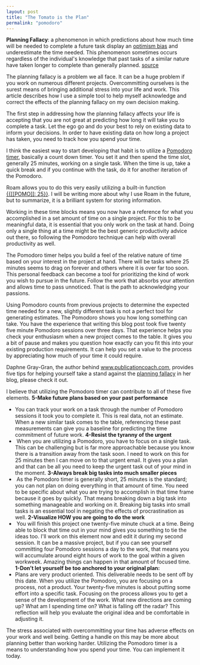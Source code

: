```yaml
---
layout: post
title: "The Tomato is the Plan"
permalink: "pomodoro"
---
```


**Planning Fallacy**: a phenomenon in which predictions about how much time will be needed to complete a future task display an [optimism bias](https://en.wikipedia.org/wiki/Optimism_bias) and underestimate the time needed. This phenomenon sometimes occurs regardless of the individual's knowledge that past tasks of a similar nature have taken longer to complete than generally planned. [source](https://en.wikipedia.org/wiki/Planning_fallacy)

The planning fallacy is a problem we all face. It can be a huge problem if you work on numerous different projects. Overcommitting ourselves is the surest means of bringing additional stress into your life and work. This article describes how I use a simple tool to help myself acknowledge and correct the effects of the planning fallacy on my own decision making.

The first step in addressing how the planning fallacy affects your life is accepting that you are not great at predicting how long it will take you to complete a task. Let the ego go and do your best to rely on existing data to inform your decisions. In order to have existing data on how long a project has taken, you need to track how you spend your time.

I think the easiest way to start developing that habit is to utilize a [Pomodoro timer](https://en.wikipedia.org/wiki/Pomodoro_Technique), basically a count down timer. You set it and then spend the time slot, generally 25 minutes, working on a single task. When the time is up, take a quick break and if you continue with the task, do it for another iteration of the Pomodoro.

Roam allows you to do this very easily utilizing a built-in function [{{[[POMO]]: 25}}](https://www.youtube.com/watch?v=2r-rNiw9g28&ab_channel=RoamHacker). I will be writing more about why I use Roam in the future, but to summarize, it is a brilliant system for storing information.

Working in these time blocks means you now have a reference for what you accomplished in a set amount of time on a single project. For this to be meaningful data, it is essential that you only work on the task at hand. Doing only a single thing at a time might be the best generic productivity advice out there, so following the Pomodoro technique can help with overall productivity as well.

The Pomodoro timer helps you build a feel of the relative nature of time based on your interest in the project at hand. There will be tasks where 25 minutes seems to drag on forever and others where it is over far too soon. This personal feedback can become a tool for prioritizing the kind of work you wish to pursue in the future. Follow the work that absorbs your attention and allows time to pass unnoticed. That is the path to acknowledging your passions.

Using Pomodoro counts from previous projects to determine the expected time needed for a new, slightly different task is not a perfect tool for generating estimates. The Pomodoro shows you how long something can take. You have the experience that writing this blog post took five twenty five minute Pomodoro sessions over three days. That experience helps you check your enthusiasm when a new project comes to the table. It gives you a bit of pause and makes you question how exactly can you fit this into your existing production requirements. It can help you set a value to the process by appreciating how much of your time it could require.

Daphne Gray-Gran, the author behind www.publicationcoach.com, provides five tips for helping yourself take a stand against the [planning fallacy](https://www.publicationcoach.com/planning-fallacy/?vgo_ee=6%2Bl3sAdIZJuf3fGLyXDVnr35hO7C%2FF3J%2FgQB9Uu3XAY%3D) in her blog, please check it out.

I believe that utilizing the Pomodoro timer can contribute to all of these five elements.
**5-Make future plans based on your past performance**
  - You can track your work on a task through the number of Pomodoro sessions it took you to complete it. This is real data, not an estimate. When a new similar task comes to the table, referencing these past measurements can give you a baseline for predicting the time commitment of future work.
**4-Resist the tyranny of the urgent**
  -  When you are utilizing a Pomodoro, you have to focus on a single task. This can be challenging but is far more approachable because you know there is a transition away from the task soon. I need to work on this for 25 minutes then I can move on to that urgent email. It gives you a plan and that can be all you need to keep the urgent task out of your mind in the moment.
**3-Always break big tasks into much smaller pieces**
  -  As the Pomodoro timer is generally short, 25 minutes is the standard; you can not plan on doing everything in that amount of time. You need to be specific about what you are trying to accomplish in that time frame because it goes by quickly. That means breaking down a big task into something manageable and working on it. Breaking big tasks into small tasks is an essential tool in negating the effects of procrastination as well.
**2-Visualize HOW you are going to do the work**
  -  You will finish this project one twenty-five minute chuck at a time. Being able to block that time out in your mind gives you something to tie the ideas too. I'll work on this element now and edit it during my second session. It can be a massive project, but if you can see yourself committing four Pomodoro sessions a day to the work, that means you will accumulate around eight hours of work to the goal within a given workweek. Amazing things can happen in that amount of focused time.
**1-Don’t let yourself be too __anchored__ to your original plan:**
  - Plans are very product oriented. This deliverable needs to be sent off by this date. When you utilize the Pomodoro, you are focusing on a process, not a product. Your twenty-five minutes is about putting some effort into a specific task. Focusing on the process allows you to get a sense of the development of the work. What new directions are coming up? What am I spending time on? What is falling off the radar? This reflection will help you evaluate the original idea and be comfortable in adjusting it.

The stress associated with overcommitting your time has adverse effects on your work and well being. Getting a handle on this may be more about planning better than working harder. Utilizing the Pomodoro timer is a means to understanding how you spend your time. You can implement it today.

